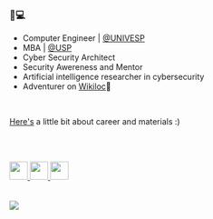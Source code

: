 ###  👋:computer:

- Computer Engineer | [@UNIVESP](https://univesp.br/)
- MBA | [@USP](https://https://cursosextensao.usp.br/dashboard/)
- Cyber Security Architect
- Security Awereness and Mentor
- Artificial intelligence researcher in cybersecurity
- Adventurer on [Wikiloc](https://pt.wikiloc.com/wikiloc/user.do?id=6649644):leaves:

<br />

[Here's](https://beacons.ai/ouigabi) a little bit about career and materials :)

<br />
<br />


<a href="https://www.linkedin.com/in/ouigabi/"><img src="https://cdn1.iconfinder.com/data/icons/social-media-rounded-corners/512/Rounded_Linkedin2_svg-256.png" width="32" height="32" />
</a>
<a href="https://twitter.com/ouigabi"><img src="https://cdn1.iconfinder.com/data/icons/social-media-rounded-corners/512/Rounded_Twitter5_svg-256.png" width="32" height="32" />
</a>
<a href="https://www.instagram.com/ouigabi/"><img src="https://cdn1.iconfinder.com/data/icons/social-media-rounded-corners/512/Rounded_Instagram_svg-256.png" width="32" height="32" />
<br />
<br />
<br />
![](https://komarev.com/ghpvc/?username=ouigabi&color=ee959e)
